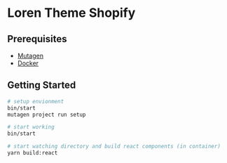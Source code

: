 # Loren Theme Shopify

## Prerequisites

- [Mutagen](https://mutagen.io/)
- [Docker](https://www.docker.com/)

## Getting Started

```bash
# setup envionment
bin/start
mutagen project run setup
```

```bash
# start working
bin/start

# start watching directory and build react components (in container)
yarn build:react
```
